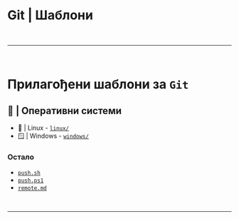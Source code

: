 # Git | Шаблони

<br>

---

<br>

# Прилагођени шаблони за **`Git`**

## 📂 | Оперативни системи

- 🐧 | Linux - [`linux/`](linux/)
- 🪟 | Windows - [`windows/`](windows/)

### Остало

- [`push.sh`](push.sh)
- [`push.ps1`](push.ps1)
- [`remote.md`](remote.md)

<br>

---
